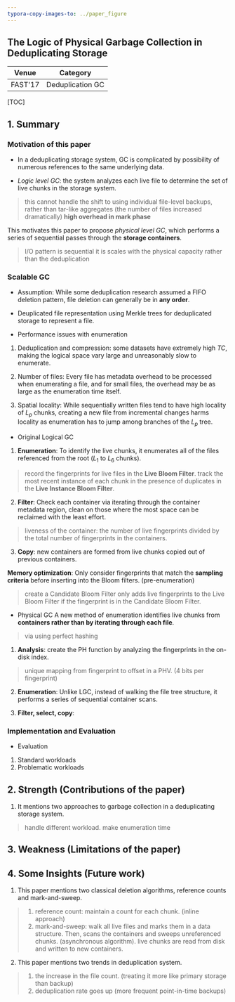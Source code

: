```yaml
---
typora-copy-images-to: ../paper_figure
---
```

The Logic of Physical Garbage Collection in Deduplicating Storage
------------------------------------------
|           Venue            |       Category       |
| :------------------------: | :------------------: |
| FAST'17 | Deduplication GC |
[TOC]

## 1. Summary
### Motivation of this paper
- In a deduplicating storage system, GC is complicated by possibility of numerous references to the same underlying data.

- *Logic level GC*: the system analyzes each live file to determine the set of live chunks in the storage system.
> this cannot handle the shift to using individual file-level backups, rather than tar-like aggregates (the number of files increased dramatically) **high overhead in mark phase**

This motivates this paper to propose *physical level GC*, which performs a series of sequential passes through the **storage containers**.
> I/O pattern is sequential
> it is scales with the physical capacity rather than the deduplication

### Scalable GC 
- Assumption:
While some deduplication research assumed a FIFO deletion pattern, file deletion can generally be in **any order**.

- Deuplicated file representation
using Merkle trees for deduplicated storage to represent a file.

- Performance issues with enumeration
1. Deduplication and compression:
some datasets have extremely high $TC$, making the logical space vary large and unreasonably slow to enumerate. 

2. Number of files:
Every file has metadata overhead to be processed when enumerating a file, and for small files, the overhead may be as large as the enumeration time itself.

3. Spatial locality:
While sequentially written files tend to have high locality of $L_p$ chunks, creating a new file from incremental changes harms locality as enumeration has to jump among branches of the $L_p$ tree.

- Original Logical GC
1. **Enumeration**: To identify the live chunks, it enumerates all of the files referenced from the root ($L_1$ to $L_6$ chunks).
> record the fingerprints for live files in the **Live Bloom Filter**.
> track the most recent instance of each chunk in the presence of duplicates in the **Live Instance Bloom Filter**.

2. **Filter**: Check each container via iterating through the container metadata region, clean on those where the most space can be reclaimed with the least effort.
> liveness of the container: the number of live fingerprints divided by the total number of fingerprints in the containers.

3. **Copy**: new containers are formed from live chunks copied out of previous containers. 

**Memory optimization**: 
Only consider fingerprints that match the **sampling criteria** before inserting into the Bloom filters. (pre-enumeration)
> create a Candidate Bloom Filter 
> only adds live fingerprints to the Live Bloom Filter if the fingerprint is in the Candidate Bloom Filter.

- Physical GC
  A new method of enumeration identifies live chunks from **containers rather than by iterating through each file**.
> via using perfect hashing

1. **Analysis**: create the PH function by analyzing the fingerprints in the on-disk index. 
> unique mapping from fingerprint to offset in a PHV. (4 bits per fingerprint)

2. **Enumeration**: Unlike LGC, instead of walking the file tree structure, it performs a series of sequential container scans.

3. **Filter, select, copy**: 


### Implementation and Evaluation
- Evaluation
1. Standard workloads
2. Problematic workloads

## 2. Strength (Contributions of the paper)
1. It mentions two approaches to garbage collection in a deduplicating storage system.
> handle different workload.
> make enumeration time 

## 3. Weakness (Limitations of the paper)

## 4. Some Insights (Future work)
1. This paper mentions two classical deletion algorithms, reference counts and mark-and-sweep.
> 1. reference count: maintain a count for each chunk. (inline approach) 
> 2. mark-and-sweep: walk all live files and marks them in a data structure. Then, scans the containers and sweeps unreferenced chunks. (asynchronous algorithm). live chunks are read from disk and written to new containers.

2. This paper mentions two trends in deduplication system.
> 1. the increase in the file count. (treating it more like primary storage than backup)
> 2. deduplication rate goes up (more frequent point-in-time backups)
